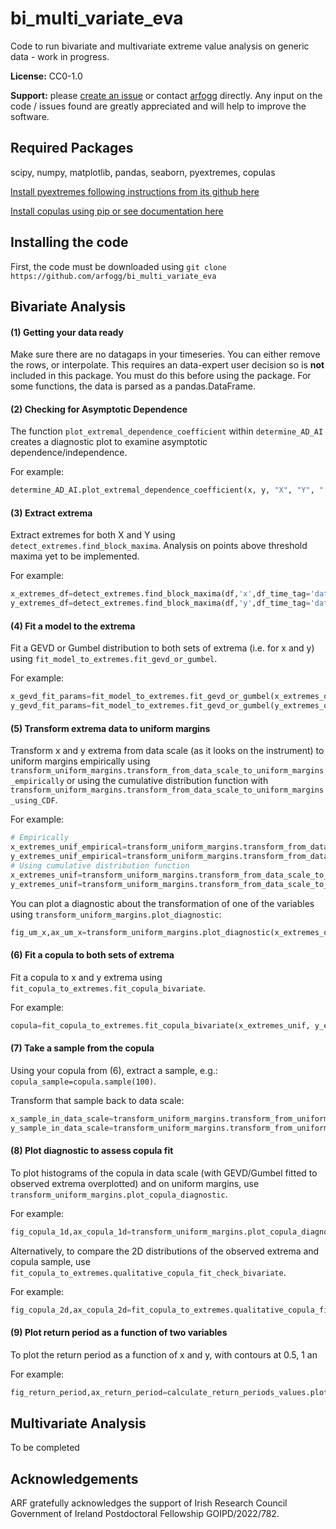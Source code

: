 # bi_multi_variate_eva

Code to run bivariate and multivariate extreme value analysis on generic data - work in progress.

**License:** CC0-1.0

**Support:** please [create an issue](https://github.com/arfogg/bi_multi_variate_eva/issues) or contact [arfogg](https://github.com/arfogg) directly. Any input on the code / issues found are greatly appreciated and will help to improve the software.


## Required Packages

scipy, numpy, matplotlib, pandas, seaborn, pyextremes, copulas

[Install pyextremes following instructions from its github here](https://github.com/georgebv/pyextremes)

[Install copulas using pip or see documentation here](https://pypi.org/project/copulas/)


## Installing the code

First, the code must be downloaded using `git clone https://github.com/arfogg/bi_multi_variate_eva`

## Bivariate Analysis

#### (1) Getting your data ready

Make sure there are no datagaps in your timeseries. You can either remove the rows, or interpolate. This requires an data-expert user decision so is **not** included in this package. You must do this before using the package. For some functions, the data is parsed as a pandas.DataFrame.

#### (2) Checking for Asymptotic Dependence

The function `plot_extremal_dependence_coefficient` within `determine_AD_AI` creates a diagnostic plot to examine asymptotic dependence/independence.

For example:
```python
determine_AD_AI.plot_extremal_dependence_coefficient(x, y, "X", "Y", "(units)", "(units)")
```

#### (3) Extract extrema

Extract extremes for both X and Y using `detect_extremes.find_block_maxima`. Analysis on points above threshold maxima yet to be implemented.

For example:
```python
x_extremes_df=detect_extremes.find_block_maxima(df,'x',df_time_tag='datetime',block_size=block_size,extremes_type='high')
y_extremes_df=detect_extremes.find_block_maxima(df,'y',df_time_tag='datetime',block_size=block_size,extremes_type='high')
```

#### (4) Fit a model to the extrema

Fit a GEVD or Gumbel distribution to both sets of extrema (i.e. for x and y) using `fit_model_to_extremes.fit_gevd_or_gumbel`.

For example:
```python
x_gevd_fit_params=fit_model_to_extremes.fit_gevd_or_gumbel(x_extremes_df, 'BM', 'high','extreme',df_time_tag='datetime',fitting_type='Emcee', block_size=block_size)
y_gevd_fit_params=fit_model_to_extremes.fit_gevd_or_gumbel(y_extremes_df, 'BM', 'high','extreme',df_time_tag='datetime',fitting_type='Emcee', block_size=block_size)
```

#### (5) Transform extrema data to uniform margins

Transform x and y extrema from data scale (as it looks on the instrument) to uniform margins empirically using `transform_uniform_margins.transform_from_data_scale_to_uniform_margins_empirically` or using the cumulative distribution function with `transform_uniform_margins.transform_from_data_scale_to_uniform_margins_using_CDF`.

For example:
```python
# Empirically
x_extremes_unif_empirical=transform_uniform_margins.transform_from_data_scale_to_uniform_margins_empirically(x_extremes_df.extreme)
y_extremes_unif_empirical=transform_uniform_margins.transform_from_data_scale_to_uniform_margins_empirically(y_extremes_df.extreme)
# Using cumulative distribution function
x_extremes_unif=transform_uniform_margins.transform_from_data_scale_to_uniform_margins_using_CDF(x_extremes_df.extreme, x_gevd_fit_params,distribution=x_gevd_fit_params.distribution_name[0])
y_extremes_unif=transform_uniform_margins.transform_from_data_scale_to_uniform_margins_using_CDF(y_extremes_df.extreme, y_gevd_fit_params,distribution=y_gevd_fit_params.distribution_name[0])
```

You can plot a diagnostic about the transformation of one of the variables using `transform_uniform_margins.plot_diagnostic`:
```python
fig_um_x,ax_um_x=transform_uniform_margins.plot_diagnostic(x_extremes_df.extreme, x_extremes_unif_empirical, x_extremes_unif, x_gevd_fit_params, 'X')
```

#### (6) Fit a copula to both sets of extrema

Fit a copula to x and y extrema using `fit_copula_to_extremes.fit_copula_bivariate`.

For example:
```python
copula=fit_copula_to_extremes.fit_copula_bivariate(x_extremes_unif, y_extremes_unif, 'X', 'Y')
```
 
#### (7) Take a sample from the copula

Using your copula from (6), extract a sample, e.g.: `copula_sample=copula.sample(100)`.

Transform that sample back to data scale:
```python
x_sample_in_data_scale=transform_uniform_margins.transform_from_uniform_margins_to_data_scale(copula_sample[:,0], x_gevd_fit_params)
y_sample_in_data_scale=transform_uniform_margins.transform_from_uniform_margins_to_data_scale(copula_sample[:,0], y_gevd_fit_params)
```

#### (8) Plot diagnostic to assess copula fit

To plot histograms of the copula in data scale (with GEVD/Gumbel fitted to observed extrema overplotted) and on uniform margins, use `transform_uniform_margins.plot_copula_diagnostic`. 

For example:
```python
fig_copula_1d,ax_copula_1d=transform_uniform_margins.plot_copula_diagnostic(copula_sample[:,0], copula_sample[:,1], x_sample_in_data_scale, y_sample_in_data_scale, x_gevd_fit_params, y_gevd_fit_params, 'X', 'Y')
```

Alternatively, to compare the 2D distributions of the observed extrema and copula sample, use `fit_copula_to_extremes.qualitative_copula_fit_check_bivariate`.

For example:
```python
fig_copula_2d,ax_copula_2d=fit_copula_to_extremes.qualitative_copula_fit_check_bivariate(x_extremes_df.extreme, y_extremes_df.extreme, x_sample_in_data_scale, y_sample_in_data_scale, 'X', 'Y')
```

#### (9) Plot return period as a function of two variables

To plot the return period as a function of x and y, with contours at 0.5, 1 an

For example:
```python
fig_return_period,ax_return_period=calculate_return_periods_values.plot_return_period_as_function_x_y(copula,np.nanmin(x_extremes_df.extreme),np.nanmax(x_extremes_df.extreme),np.nanmin(y_extremes_df.extreme),np.nanmax(y_extremes_df.extreme),'X','Y', x_gevd_fit_params, y_gevd_fit_params, 'X (units)', 'Y (units)', n_samples=1000,block_size=block_size)
```

## Multivariate Analysis

To be completed

## Acknowledgements

ARF gratefully acknowledges the support of Irish Research Council Government of Ireland Postdoctoral Fellowship GOIPD/2022/782.
